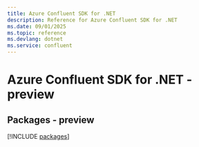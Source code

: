 ```yaml
---
title: Azure Confluent SDK for .NET
description: Reference for Azure Confluent SDK for .NET
ms.date: 09/01/2025
ms.topic: reference
ms.devlang: dotnet
ms.service: confluent
---
```

# Azure Confluent SDK for .NET - preview
## Packages - preview
[!INCLUDE [packages](confluent-index.md)]